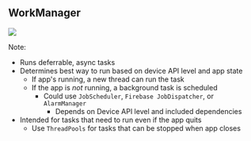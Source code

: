 ## WorkManager

<img src="img/background-task.png">

Note:
+ Runs deferrable, async tasks
+ Determines best way to run based on device API level and app state
    + If app's running, a new thread can run the task
    + If the app is _not_ running, a background task is scheduled
        + Could use `JobScheduler`, `Firebase JobDispatcher`, or `AlarmManager`
            + Depends on Device API level and included dependencies
+ Intended for tasks that need to run even if the app quits
    + Use `ThreadPools` for tasks that can be stopped when app closes